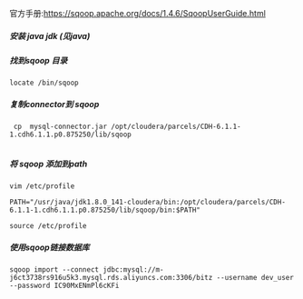 官方手册:<https://sqoop.apache.org/docs/1.4.6/SqoopUserGuide.html>

##### 安装 java jdk (见java)

##### 找到sqoop 目录

```shell
locate /bin/sqoop  
```



##### 复制connector到 sqoop

```shell
 cp  mysql-connector.jar /opt/cloudera/parcels/CDH-6.1.1-1.cdh6.1.1.p0.875250/lib/sqoop


```

##### 将 sqoop 添加到path

```shell
vim /etc/profile

PATH="/usr/java/jdk1.8.0_141-cloudera/bin:/opt/cloudera/parcels/CDH-6.1.1-1.cdh6.1.1.p0.875250/lib/sqoop/bin:$PATH"

source /etc/profile
```



##### 使用sqoop链接数据库

```shell
sqoop import --connect jdbc:mysql://m-j6ct3738rs916u5k3.mysql.rds.aliyuncs.com:3306/bitz --username dev_user --password IC90MxENmPl6cKFi 
```





 

   

 
